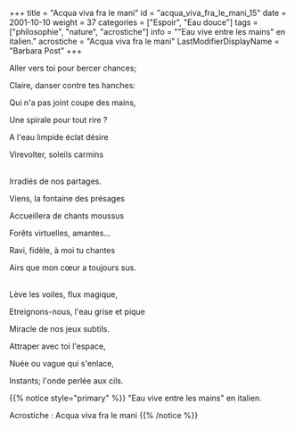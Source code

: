+++
title = "Acqua viva fra le mani"
id = "acqua_viva_fra_le_mani_15"
date = 2001-10-10
weight = 37
categories = ["Espoir", "Eau douce"]
tags = ["philosophie", "nature", "acrostiche"]
info = "\"Eau vive entre les mains\" en italien."
acrostiche = "Acqua viva fra le mani"
LastModifierDisplayName = "Barbara Post"
+++

Aller vers toi pour bercer chances;

Claire, danser contre tes hanches:

Qui n'a pas joint coupe des mains,

Une spirale pour tout rire ?

A l'eau limpide éclat désire

Virevolter, soleils carmins

 \
Irradiés de nos partages.

Viens, la fontaine des présages

Accueillera de chants moussus

Forêts virtuelles, amantes...

Ravi, fidèle, à moi tu chantes

Airs que mon cœur a toujours sus.

 \
Lève les voiles, flux magique,

Etreignons-nous, l'eau grise et pique

Miracle de nos jeux subtils.

Attraper avec toi l'espace,

Nuée ou vague qui s'enlace,

Instants; l'onde perlée aux cils.

{{% notice style="primary" %}}
\"Eau vive entre les mains\" en italien.

Acrostiche : Acqua viva fra le mani
{{% /notice %}}
